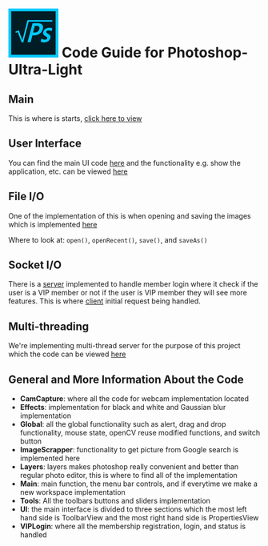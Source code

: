 # ![Logo](./images/logo.png) Code Guide for Photoshop-Ultra-Light

## Main
This is where is starts, [click here to view](./src/main/java/Main/Main.java)

## User Interface

You can find the main UI code [here]() and the functionality e.g. show the application, etc. can be viewed [here](./src/main/java/Main/Controller.java)

## File I/O

One of the implementation of this is when opening and saving the images which is implemented [here](./src/main/java/Main/Controller.java)

Where to look at: `open()`, `openRecent()`, `save()`, and `saveAs()`

## Socket I/O

There is a [server](./src/main/java/VIPLogin/Server.java) implemented to handle member login where it check if the user is a VIP member or not
if the user is VIP member they will see more features. This is where [client](./src/main/java/VIPLogin/HandleAClient.java) 
initial request being handled.

## Multi-threading

We're implementing multi-thread server for the purpose of this project which the code can be viewed [here](./src/main/java/VIPLogin/Server.java)

## General and More Information About the Code

- **CamCapture**: where all the code for webcam implementation located
- **Effects**: implementation for black and white and Gaussian blur implementation
- **Global**: all the global functionality such as alert, drag and drop functionality, mouse state, openCV reuse modified functions, and switch button
- **ImageScrapper**: functionality to get picture from Google search is implemented here
- **Layers**: layers makes photoshop really convenient and better than regular photo editor, this is where to find all of the implementation
- **Main**: main function, the menu bar controls, and if everytime we make a new workspace implementation
- **Tools**: All the toolbars buttons and sliders implementation
- **UI**: the main interface is divided to three sections which the most left hand side is ToolbarView and the most right hand side is PropertiesView
- **VIPLogin**: where all the membership registration, login, and status is handled
